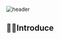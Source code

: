 
![header](https://capsule-render.vercel.app/api?type=venom&color=gradient&height=350&text=Hello%20World!&fontColor=4B89DC)

 <h2>🙋‍♂️Introduce</h2>
